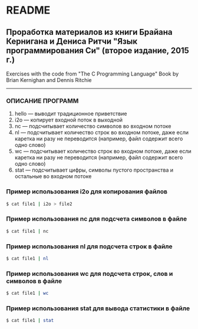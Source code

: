 # README
Проработка материалов из книги Брайана Кернигана и Дениса Ритчи
"Язык программирования Си" (второе издание, 2015 г.)
---
Exercises with the code from "The C Programming Language"
Book by Brian Kernighan and Dennis Ritchie
***

### ОПИСАНИЕ ПРОГРАММ
1. hello &mdash; выводит традиционное приветствие
2. i2o &mdash; копирует входной поток в выходной
3. nc &mdash; подсчитывает количество символов во входном потоке
4. nl &mdash; подсчитывает количество строк во входном потоке, даже если каретка ни разу не переводится (например, файл содержит всего одно слово)
5. wc &mdash; подсчитывает количество строк во входном потоке, даже если каретка ни разу не переводится (например, файл содержит всего одно слово)
6. stat &mdash; подсчитывает цифры, символы пустого пространства и остальные во входном потоке

### Пример использования i2o для копирования файлов
```sh
$ cat file1 | i2o > file2
```

### Пример использования nc для подсчета символов в файле
```sh
$ cat file1 | nc
```

### Пример использования nl для подсчета строк в файле
```sh
$ cat file1 | nl
```

### Пример использования wc для подсчета строк, слов и символов в файле
```sh
$ cat file1 | wc
```

### Пример использования stat для вывода статистики в файле
```sh
$ cat file1 | stat
```
